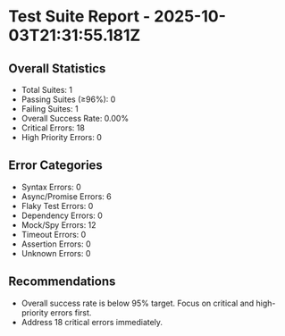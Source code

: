 # Test Suite Report - 2025-10-03T21:31:55.181Z

## Overall Statistics
- Total Suites: 1
- Passing Suites (≥96%): 0
- Failing Suites: 1
- Overall Success Rate: 0.00%
- Critical Errors: 18
- High Priority Errors: 0

## Error Categories
- Syntax Errors: 0
- Async/Promise Errors: 6
- Flaky Test Errors: 0
- Dependency Errors: 0
- Mock/Spy Errors: 12
- Timeout Errors: 0
- Assertion Errors: 0
- Unknown Errors: 0

## Recommendations
- Overall success rate is below 95% target. Focus on critical and high-priority errors first.
- Address 18 critical errors immediately.



